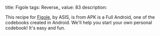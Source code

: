 title: Figole
tags: Reverse_
value: 83
description: <p>This recipe for <a href="/tasks/figole.apk_2b2eb4b66298cf8b30bf75115796d26fc10bcf27.txz">Figole</a>, by ASIS, is from APK is a Full Android, one of the codebooks created in Android.
We'll help you start your own personal codebook! It's easy and fun.</p>
